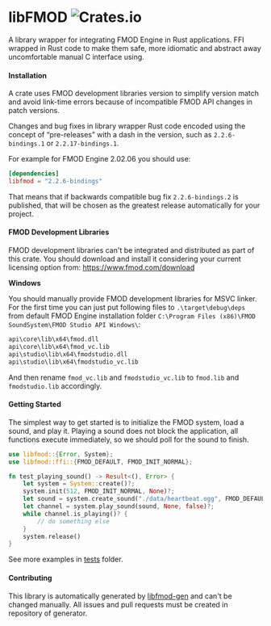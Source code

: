 # libFMOD ![Crates.io](https://img.shields.io/crates/v/libfmod)

A library wrapper for integrating FMOD Engine in Rust applications.
FFI wrapped in Rust code to make them safe, more idiomatic
and abstract away uncomfortable manual C interface using.

#### Installation

A crate uses FMOD development libraries version to simplify version match and avoid link-time errors because of
incompatible FMOD API changes in patch versions.

Changes and bug fixes in library wrapper Rust code encoded using the concept of “pre-releases” with a dash in
the version, such as `2.2.6-bindings.1` or `2.2.17-bindings.1`.

For example for FMOD Engine 2.02.06 you should use:

```toml
[dependencies]
libfmod = "2.2.6-bindings"
```

That means that if backwards compatible bug fix `2.2.6-bindings.2` is published, that will be chosen as the greatest
release automatically for your project.

#### FMOD Development Libraries

FMOD development libraries can't be integrated and distributed as part of this crate.
You should download and install it considering your current licensing option from:
https://www.fmod.com/download

**Windows**

You should manually provide FMOD development libraries for MSVC linker.
For the first time you can just put following files to `.\target\debug\deps`
from default FMOD Engine installation folder `C:\Program Files (x86)\FMOD SoundSystem\FMOD Studio API Windows\`:

```bash
api\core\lib\x64\fmod.dll
api\core\lib\x64\fmod_vc.lib
api\studio\lib\x64\fmodstudio.dll
api\studio\lib\x64\fmodstudio_vc.lib
```

And then rename `fmod_vc.lib` and `fmodstudio_vc.lib` to `fmod.lib` and `fmodstudio.lib` accordingly.

#### Getting Started

The simplest way to get started is to initialize the FMOD system, load a sound, and play it.
Playing a sound does not block the application, all functions execute immediately, so we should poll for the sound to
finish.

```rust
use libfmod::{Error, System};
use libfmod::ffi::{FMOD_DEFAULT, FMOD_INIT_NORMAL};

fn test_playing_sound() -> Result<(), Error> {
    let system = System::create()?;
    system.init(512, FMOD_INIT_NORMAL, None)?;
    let sound = system.create_sound("./data/heartbeat.ogg", FMOD_DEFAULT, None)?;
    let channel = system.play_sound(sound, None, false)?;
    while channel.is_playing()? {
        // do something else
    }
    system.release()
}
```

See more examples in [tests](tests) folder.

#### Contributing

This library is automatically generated by [libfmod-gen](https://github.com/lebedev-games/libfmod-gen)
and can't be changed manually. All issues and pull requests must be created in repository of generator. 
